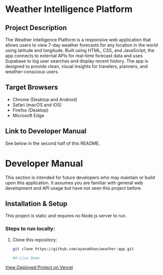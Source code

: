 # Weather Intelligence Platform

## Project Description

The Weather Intelligence Platform is a responsive web application that allows users to view 7-day weather forecasts for any location in the world using latitude and longitude. Built using HTML, CSS, and JavaScript, the app connects to external APIs for real-time forecast data and uses Supabase to log user searches and display recent history. The app is designed to provide clean, visual insights for travelers, planners, and weather-conscious users.

## Target Browsers

- Chrome (Desktop and Android)
- Safari (macOS and iOS)
- Firefox (Desktop)
- Microsoft Edge

## Link to Developer Manual

See below in the second half of this README.



# Developer Manual

This section is intended for future developers who may maintain or build upon this application. It assumes you are familiar with general web development and API usage but have not seen this project before.



## Installation & Setup

This project is static and requires no Node.js server to run.

### Steps to run locally:

1. Clone this repository:
   ```bash
   git clone https://github.com/ayanakhan/weather-app.git

   ## Live Demo

[View Deployed Project on Vercel](https://weather-app-g4a1.vercel.app/)



